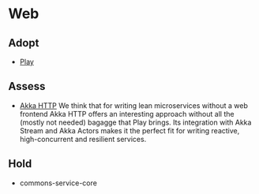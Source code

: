 
# Web

## Adopt

  - [Play](https://www.playframework.com/)

## Assess

  - [Akka HTTP](http://doc.akka.io/docs/akka/2.4.11/scala/http/)
    We think that for writing lean microservices without a web
    frontend Akka HTTP offers an interesting approach without all the
    (mostly not needed) bagagge that Play brings. Its integration with
    Akka Stream and Akka Actors makes it the perfect fit for writing
    reactive, high-concurrent and resilient services.

## Hold

  - commons-service-core

